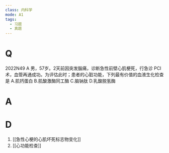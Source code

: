 ```yaml
---
class: 内科学
mode: A1
tags:
  - 习题
  - 真题
---
```


# Q
2022N49 A 男，57岁。2天前因突发腦痛，诊断急性前壁心肌梗死，行急诊 PCI 术，血管再通成功。为评估此时；患者的心脏功能，下列最有价值的血液生化检查是
A.肌钙蛋白
B.肌酸激酶同工酶
C.脑钠肽
D.乳酸脱氢酶

# A

# D
1. [[急性心梗的心肌坏死标志物变化]]
2. [[心功能检查]]